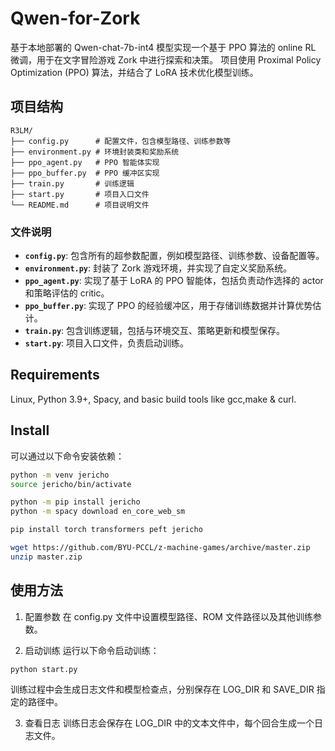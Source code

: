 # Qwen-for-Zork

基于本地部署的 Qwen-chat-7b-int4 模型实现一个基于 PPO 算法的 online RL 微调，用于在文字冒险游戏 Zork 中进行探索和决策。
项目使用 Proximal Policy Optimization (PPO) 算法，并结合了 LoRA 技术优化模型训练。

## 项目结构
```
R3LM/
├── config.py      # 配置文件，包含模型路径、训练参数等
├── environment.py # 环境封装类和奖励系统
├── ppo_agent.py   # PPO 智能体实现
├── ppo_buffer.py  # PPO 缓冲区实现
├── train.py       # 训练逻辑
├── start.py       # 项目入口文件
└── README.md      # 项目说明文件
```

### 文件说明

- **`config.py`**: 包含所有的超参数配置，例如模型路径、训练参数、设备配置等。
- **`environment.py`**: 封装了 Zork 游戏环境，并实现了自定义奖励系统。
- **`ppo_agent.py`**: 实现了基于 LoRA 的 PPO 智能体，包括负责动作选择的 actor 和策略评估的 critic。
- **`ppo_buffer.py`**: 实现了 PPO 的经验缓冲区，用于存储训练数据并计算优势估计。
- **`train.py`**: 包含训练逻辑，包括与环境交互、策略更新和模型保存。
- **`start.py`**: 项目入口文件，负责启动训练。


## Requirements

Linux, Python 3.9+, Spacy, and basic build tools like gcc,make & curl.

## Install
可以通过以下命令安装依赖：

```bash
python -m venv jericho
source jericho/bin/activate

python -m pip install jericho
python -m spacy download en_core_web_sm

pip install torch transformers peft jericho
```

```bash
wget https://github.com/BYU-PCCL/z-machine-games/archive/master.zip
unzip master.zip
```

## 使用方法

1. 配置参数
在 config.py 文件中设置模型路径、ROM 文件路径以及其他训练参数。

2. 启动训练
运行以下命令启动训练：
```bash
python start.py
```
训练过程中会生成日志文件和模型检查点，分别保存在 LOG_DIR 和 SAVE_DIR 指定的路径中。

3. 查看日志
训练日志会保存在 LOG_DIR 中的文本文件中，每个回合生成一个日志文件。
